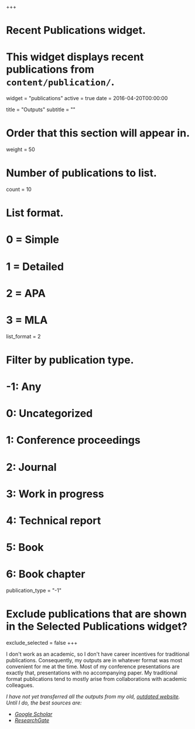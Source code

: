 +++
# Recent Publications widget.
# This widget displays recent publications from `content/publication/`.
widget = "publications"
active = true
date = 2016-04-20T00:00:00

title = "Outputs"
subtitle = ""

# Order that this section will appear in.
weight = 50

# Number of publications to list.
count = 10

# List format.
#   0 = Simple
#   1 = Detailed
#   2 = APA
#   3 = MLA
list_format = 2

# Filter by publication type.
# -1: Any
#  0: Uncategorized
#  1: Conference proceedings
#  2: Journal
#  3: Work in progress
#  4: Technical report
#  5: Book
#  6: Book chapter
publication_type = "-1"

# Exclude publications that are shown in the Selected Publications widget?
exclude_selected = false
+++

I don't work as an academic, so I don't have career incentives for traditional publications.
Consequently, my outputs are in whatever format was most convenient for me at the time.
Most of my conference presentations are exactly that, presentations with no accompanying paper.
My traditional format publications tend to mostly arise from collaborations with academic colleagues.

*I have not yet transferred all the outputs 
from my old, [outdated website](https://sites.google.com/site/rgayler/home).
Until I do, the best sources are:*

* *[Google Scholar](https://scholar.google.com/citations?user=LT55_kQAAAAJ)*
* *[ResearchGate](https://www.researchgate.net/profile/Ross_Gayler)*
